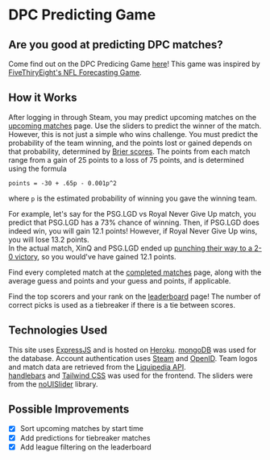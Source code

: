 # DPC Predicting Game

## Are you good at predicting DPC matches? 

Come find out on the DPC Predicing Game [here](https://dpc-predictions-game.herokuapp.com/)! This game was inspired by [FiveThiryEight's NFL Forecasting Game](https://projects.fivethirtyeight.com/2021-nfl-forecasting-game/).

## How it Works

After logging in through Steam, you may predict upcoming matches on the [upcoming matches](https://dpc-predictions-game.herokuapp.com/upcoming_matches) page. Use the sliders to predict the winner of the match. However, this is not just a simple who wins challenge. You must predict the probability of the team winning, and the points lost or gained depends on that probability, determined by [Brier scores](https://en.wikipedia.org/wiki/Brier_score). The points from each match range from a gain of 25 points to a loss of 75 points, and is determined using the formula          

```points = -30 + .65p - 0.001p^2```

where ```p``` is the estimated probability of winning you gave the winning team. 

For example, let's say for the PSG.LGD vs Royal Never Give Up match, you predict that PSG.LGD has a 73% chance of winning.
Then, if PSG.LGD does indeed win, you will gain 12.1 points! However, if Royal Never Give Up wins, you will lose 13.2 points.      
In the actual match, XinQ and PSG.LGD ended up [punching their way to a 2-0 victory](https://clips.twitch.tv/LittleSucculentBoarPipeHype-i9sA0osMm40k70Eh), so you would've have gained 12.1 points.


Find every completed match at the [completed matches](https://dpc-predictions-game.herokuapp.com/complete_matches) page, along with the average guess and points and your guess and points, if applicable.      

Find the top scorers and your rank on the [leaderboard](https://dpc-predictions-game.herokuapp.com/leaderboard) page! The number of correct picks is used as a tiebreaker if there is a tie between scores.

## Technologies Used

This site uses [ExpressJS](https://expressjs.com/) and is hosted on [Heroku](https://www.heroku.com/). [mongoDB](https://www.mongodb.com/) was used for the database. Account authentication uses [Steam](https://steamcommunity.com/dev) and [OpenID](https://openid.net/connect/). Team logos and match data are retrieved from the [Liquipedia API](https://liquipedia.net/api-terms-of-use).        
[handlebars](https://handlebarsjs.com/) and [Tailwind CSS](https://tailwindcss.com/) was used for the frontend. The sliders were from the [noUISlider](https://refreshless.com/nouislider/) library.

## Possible Improvements

- [x] Sort upcoming matches by start time
- [x] Add predictions for tiebreaker matches
- [x] Add league filtering on the leaderboard
